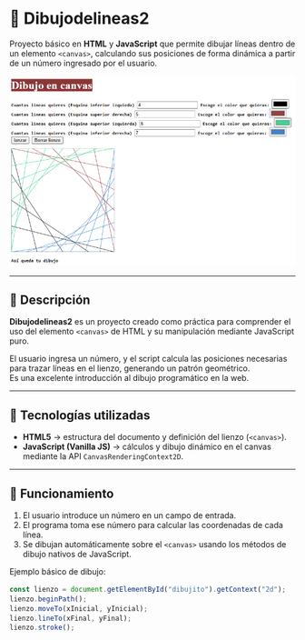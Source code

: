# 🎨 Dibujodelineas2

Proyecto básico en **HTML** y **JavaScript** que permite dibujar líneas dentro de un elemento `<canvas>`, calculando sus posiciones de forma dinámica a partir de un número ingresado por el usuario.

![Ejemplo del dibujo](./screenshot.png)

---

## 🚀 Descripción

**Dibujodelineas2** es un proyecto creado como práctica para comprender el uso del elemento `<canvas>` de HTML y su manipulación mediante JavaScript puro.

El usuario ingresa un número, y el script calcula las posiciones necesarias para trazar líneas en el lienzo, generando un patrón geométrico.  
Es una excelente introducción al dibujo programático en la web.

---

## 🧰 Tecnologías utilizadas

- **HTML5** → estructura del documento y definición del lienzo (`<canvas>`).
- **JavaScript (Vanilla JS)** → cálculos y dibujo dinámico en el canvas mediante la API `CanvasRenderingContext2D`.

---

## 🧮 Funcionamiento

1. El usuario introduce un número en un campo de entrada.
2. El programa toma ese número para calcular las coordenadas de cada línea.
3. Se dibujan automáticamente sobre el `<canvas>` usando los métodos de dibujo nativos de JavaScript.

Ejemplo básico de dibujo:

```javascript
const lienzo = document.getElementById("dibujito").getContext("2d");
lienzo.beginPath();
lienzo.moveTo(xInicial, yInicial);
lienzo.lineTo(xFinal, yFinal);
lienzo.stroke();